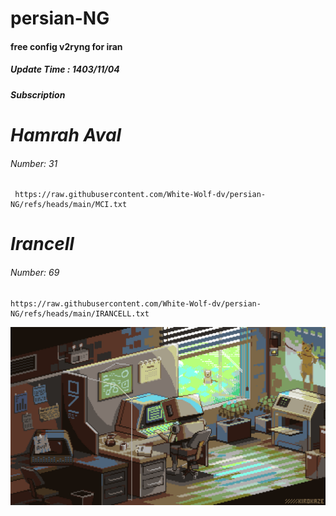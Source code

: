 # persian-NG

#### free config v2ryng for iran


<h5>Update Time : 1403/11/04</h5>

##### Subscription

  # *****Hamrah Aval*****

<h6>Number: 31 </h6>

     https://raw.githubusercontent.com/White-Wolf-dv/persian-NG/refs/heads/main/MCI.txt

# *****Irancell*****

<h6>Number: 69 </h6>

    https://raw.githubusercontent.com/White-Wolf-dv/persian-NG/refs/heads/main/IRANCELL.txt

<p align="center">
<img  src="https://github.com/White-Wolf-dv/White-Wolf-dv/blob/main/14.gif">
</p>

